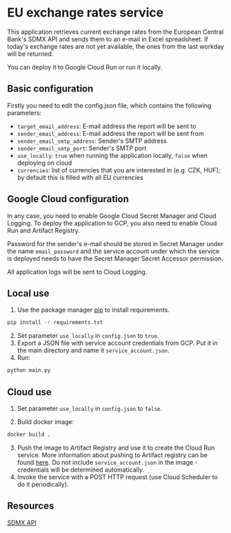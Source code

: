 # EU exchange rates service

This application retrieves current exchange rates from the European Central Bank's SDMX API and sends them to an e-mail in Excel spreadsheet. If today's exchange rates are not yet available, the ones from the last workday will be returned.

You can deploy it to Google Cloud Run or run it locally.

## Basic configuration

Firstly you need to edit the config.json file, which contains the following parameters:
- `target_email_address`: E-mail address the report will be sent to
- `sender_email_address`: E-mail address the report will be sent from
- `sender_email_smtp_address`: Sender's SMTP address
- `sender_email_smtp_port`: Sender's SMTP port
- `use_locally`: `true` when running the application locally, `false` when deploying on cloud
- `currencies`: list of currencies that you are interested in (e.g. CZK, HUF); by default this is filled with all EU currencies

## Google Cloud configuration
In any case, you need to enable Google Cloud Secret Manager and Cloud Logging. To deploy the application to GCP, you also need to enable Cloud Run and Artifact Registry.

Password for the sender's e-mail should be stored in Secret Manager under the name `email_password` and the service account under which the service is deployed needs to have the Secret Manager Secret Accessor permission.

All application logs will be sent to Cloud Logging.

## Local use

1. Use the package manager [pip](https://pip.pypa.io/en/stable/) to install requirements.

```bash
pip install -r requirements.txt
```
2. Set parameter `use_locally` in `config.json` to `true`.
3. Export a JSON file with service account credentials from GCP. Put it in the main directory and name it `service_account.json`.
4. Run:
```bash
python main.py
```

## Cloud use
1. Set parameter `use_locally` in `config.json` to `false`.

2. Build docker image:

```python
docker build .
```
3. Push the image to Artifact Registry and use it to create the Cloud Run service. More information about pushing to Artifact registry can be found [here](https://cloud.google.com/artifact-registry/docs/docker/store-docker-container-images). Do not include `service_account.json` in the image - credentials will be determined automatically.
4. Invoke the service with a POST HTTP request (use Cloud Scheduler to do it periodically).


## Resources

[SDMX API](https://sdw-wsrest.ecb.europa.eu/help/)